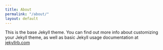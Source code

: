 ```yaml
---
title: About
permalink: "/about/"
layout: default
---
```


This is the base Jekyll theme. You can find out more info about customizing your Jekyll theme, as well as basic Jekyll usage documentation at [jekyllrb.com](https://jekyllrb.com/)
